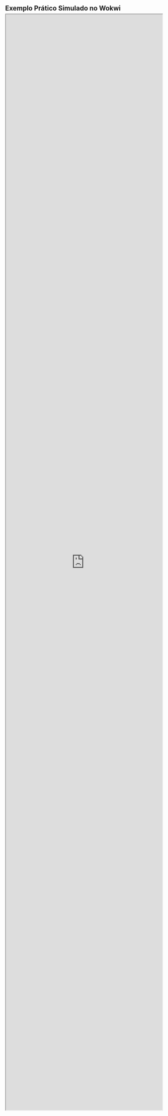 <div style="margin-top: -30px;">
  <h2 style="margin-bottom: 5px;">Exemplo Prático Simulado no Wokwi</h2>
  <iframe src="https://wokwi.com/projects/436727896693441537" width="100%" height="90%" style="margin-top: 0;"></iframe>
</div>

